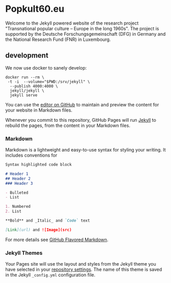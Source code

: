 # Popkult60.eu
Welcome to the Jekyll powered website of the research project "Transnational popular
culture – Europe in the long 1960s". The project is supported by the Deutsche Forschungsgemeinschaft
(DFG) in Germany and the National Research Fund (FNR) in Luxembourg.

## development
We now use docker to sanely develop:
```
docker run --rm \
 -t -i  --volume="$PWD:/srv/jekyll" \
  --publish 4000:4000 \
  jekyll/jekyll \
  jekyll serve
```

You can use the [editor on GitHub](https://github.com/C2DH/popkult60/edit/master/README.md) to maintain and preview the content for your website in Markdown files.

Whenever you commit to this repository, GitHub Pages will run [Jekyll](https://jekyllrb.com/) to rebuild the pages, from the content in your Markdown files.


### Markdown

Markdown is a lightweight and easy-to-use syntax for styling your writing. It includes conventions for

```markdown
Syntax highlighted code block

# Header 1
## Header 2
### Header 3

- Bulleted
- List

1. Numbered
2. List

**Bold** and _Italic_ and `Code` text

[Link](url) and ![Image](src)
```

For more details see [GitHub Flavored Markdown](https://guides.github.com/features/mastering-markdown/).

### Jekyll Themes

Your Pages site will use the layout and styles from the Jekyll theme you have selected in your [repository settings](https://github.com/C2DH/popkult60/settings). The name of this theme is saved in the Jekyll `_config.yml` configuration file.
